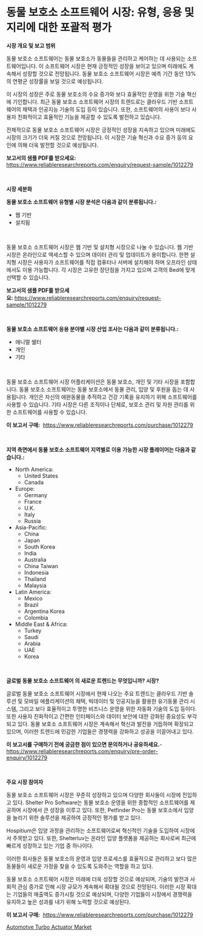 <p><h1>동물 보호소 소프트웨어 시장: 유형, 응용 및 지리에 대한 포괄적 평가</h1></p><p><strong>시장 개요 및 보고 범위</strong></p>
<p><p>동물 보호소 소프트웨어는 동물 보호소가 동물들을 관리하고 케어하는 데 사용되는 소프트웨어입니다. 이 소프트웨어 시장은 현재 긍정적인 성장을 보이고 있으며 미래에도 계속해서 성장할 것으로 전망됩니다. 동물 보호소 소프트웨어 시장은 예측 기간 동안 13%의 연평균 성장률을 보일 것으로 예상됩니다. </p><p>이 시장의 성장은 주로 동물 보호소의 수요 증가와 보다 효율적인 운영을 위한 기술 혁신에 기인합니다. 최근 동물 보호소 소프트웨어 시장의 트렌드로는 클라우드 기반 소프트웨어의 채택과 인공지능 기술의 도입 등이 있습니다. 또한, 소프트웨어의 사용이 보다 사용자 친화적이고 효율적인 기능을 제공할 수 있도록 발전하고 있습니다.</p><p>전체적으로 동물 보호소 소프트웨어 시장은 긍정적인 성장을 지속하고 있으며 미래에도 시장의 크기가 더욱 커질 것으로 전망됩니다. 이 시장은 기술 혁신과 수요 증가 등의 요인에 의해 더욱 발전할 것으로 예상됩니다.</p></p>
<p><strong>보고서의 샘플 PDF를 받으세요:</strong> <a href="https://www.reliableresearchreports.com/enquiry/request-sample/1012279">https://www.reliableresearchreports.com/enquiry/request-sample/1012279</a></p>
<p>&nbsp;</p>
<p><strong>시장 세분화</strong></p>
<p><strong>동물 보호소 소프트웨어 유형별 시장 분석은 다음과 같이 분류됩니다.:</strong></p>
<p><ul><li>웹 기반</li><li>설치됨</li></ul></p>
<p>&nbsp;</p>
<p><p>동물 보호소 소프트웨어 시장은 웹 기반 및 설치형 시장으로 나눌 수 있습니다. 웹 기반 시장은 온라인으로 액세스할 수 있으며 데이터 관리 및 업데이트가 용이합니다. 한편 설치형 시장은 사용자가 소프트웨어를 직접 컴퓨터나 서버에 설치해야 하며 오프라인 상태에서도 이용 가능합니다. 각 시장은 고유한 장단점을 가지고 있으며 고객의 Bed에 맞게 선택할 수 있습니다.</p></p>
<p><strong>보고서의 샘플 PDF를 받으세요:</strong>&nbsp;<a href="https://www.reliableresearchreports.com/enquiry/request-sample/1012279">https://www.reliableresearchreports.com/enquiry/request-sample/1012279</a></p>
<p>&nbsp;</p>
<p><strong> 동물 보호소 소프트웨어 응용 분야별 시장 산업 조사는 다음과 같이 분류됩니다.:</strong></p>
<p><ul><li>애니멀 쉘터</li><li>개인</li><li>기타</li></ul></p>
<p>&nbsp;</p>
<p><p>동물 보호소 소프트웨어 시장 어플리케이션은 동물 보호소, 개인 및 기타 시장을 포함합니다. 동물 보호소 소프트웨어는 동물 보호소에서 동물 관리, 입양 및 후원을 돕는 데 사용됩니다. 개인은 자신의 애완동물을 추적하고 건강 기록을 유지하기 위해 소프트웨어를 사용할 수 있습니다. 기타 시장은 다른 조직이나 단체로, 보호소 관리 및 자원 관리를 위한 소프트웨어를 사용할 수 있습니다.</p></p>
<p><strong>이 보고서 구매:</strong>&nbsp; <a href="https://www.reliableresearchreports.com/purchase/1012279">https://www.reliableresearchreports.com/purchase/1012279</a></p>
<p>&nbsp;</p>
<p><strong>지역 측면에서 동물 보호소 소프트웨어 지역별로 이용 가능한 시장 플레이어는 다음과 같습니다.:</strong></p>
<p><ul>
    <li>
        North America:
        <ul>
            <li>United States</li>
            <li>Canada</li>
        </ul>
    </li>
    <li>
        Europe:
        <ul>
            <li>Germany</li>
            <li>France</li>
            <li>U.K.</li>
            <li>Italy</li>
            <li>Russia</li>
        </ul>
    </li>
    <li>
        Asia-Pacific:
        <ul>
            <li>China</li>
            <li>Japan</li>
            <li>South Korea</li>
            <li>India</li>
            <li>Australia</li>
            <li>China Taiwan</li>
            <li>Indonesia</li>
            <li>Thailand</li>
            <li>Malaysia</li>
        </ul>
    </li>
    <li>
        Latin America:
        <ul>
            <li>Mexico</li>
            <li>Brazil</li>
            <li>Argentina Korea</li>
            <li>Colombia</li>
        </ul>
    </li>
    <li>
        Middle East & Africa:
        <ul>
            <li>Turkey</li>
            <li>Saudi</li>
            <li>Arabia</li>
            <li>UAE</li>
            <li>Korea</li>
        </ul>
    </li>
    </ul></p>
<p>&nbsp;</p>
<p><strong>글로벌 동물 보호소 소프트웨어 의 새로운 트렌드는 무엇입니까? 시장?</strong></p>
<p><p>글로벌 동물 보호소 소프트웨어 시장에서 현재 나오는 주요 트렌드는 클라우드 기반 솔루션 및 모바일 애플리케이션의 채택, 빅데이터 및 인공지능을 활용한 유기동물 관리 시스템, 그리고 보다 효율적이고 투명한 비즈니스 운영을 위한 자동화 기술의 도입 등이다. 또한 사용자 친화적이고 간편한 인터페이스와 데이터 보안에 대한 강화된 중요성도 부각되고 있다. 동물 보호소 소프트웨어 시장은 계속해서 혁신과 발전을 거듭하며 확장되고 있으며, 이러한 트렌드에 민감한 기업들은 경쟁력을 강화하고 성공을 이끌어내고 있다.</p></p>
<p><strong>이 보고서를 구매하기 전에 궁금한 점이 있으면 문의하거나 공유하세요.</strong>- <a href="https://www.reliableresearchreports.com/enquiry/pre-order-enquiry/1012279">https://www.reliableresearchreports.com/enquiry/pre-order-enquiry/1012279</a></p>
<p>&nbsp;</p>
<p><strong>주요 시장 참여자</strong></p>
<p><p>동물 보호소 소프트웨어 시장은 꾸준히 성장하고 있으며 다양한 회사들이 시장에 진입하고 있다. Shelter Pro Software는 동물 보호소 운영을 위한 종합적인 소프트웨어를 제공하며 시장에서 큰 성장을 이루고 있다. 또한, Petfinder Pro는 동물 보호소에서 입양을 늘리기 위한 솔루션을 제공하여 긍정적인 평가를 받고 있다.</p><p>Hospitium은 입양 과정을 관리하는 소프트웨어로써 혁신적인 기술을 도입하여 시장에서 주목받고 있다. 또한, Shelterluv는 온라인 입양 플랫폼을 제공하는 회사로써 최근에 빠르게 성장하고 있는 기업 중 하나이다.</p><p>이러한 회사들은 동물 보호소의 운영과 입양 프로세스를 효율적으로 관리하고 보다 많은 동물들이 새로운 가정을 찾을 수 있도록 도와주는 역할을 하고 있다.</p><p>동물 보호소 소프트웨어 시장은 미래에 더욱 성장할 것으로 예상되며, 기술의 발전과 사회적 관심 증가로 인해 시장 규모가 계속해서 확대될 것으로 전망된다. 이러한 시장 확대는 기업들의 매출액도 증가시킬 것으로 예상되며, 다양한 기업들이 시장에서 경쟁력을 유지하고 높은 성과를 내기 위해 노력할 것으로 예상된다.</p></p>
<p><strong>이 보고서 구매:</strong>&nbsp;&nbsp;<a href="https://www.reliableresearchreports.com/purchase/1012279">https://www.reliableresearchreports.com/purchase/1012279</a></p>
<p><p><a href="https://cautious-neon-760.notion.site/Automotve-Turbo-Actuator-Market-with-the-goal-of-estimating-the-market-size-and-future-growth-potent-1e070093b5ce43b5b082294bb3950b88">Automotve Turbo Actuator Market</a></p></p>
